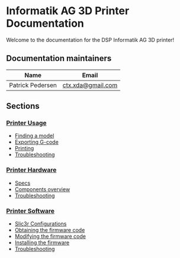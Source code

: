# Informatik AG 3D Printer Documentation

Welcome to the documentation for the DSP Informatik AG 3D printer!

## Documentation maintainers

|Name            |Email            |
|----------------|-----------------|
|Patrick Pedersen|ctx.xda@gmail.com|

## Sections

### [Printer Usage](Usage.md)
  - [Finding a model](Usage.md#finding-a-model)
  - [Exporting G-code](Usage.md#exporting-g-code)
  - [Printing](Usage.md#printing)
  - [Troubleshooting](Usage.md#Troubleshooting)

### [Printer Hardware]()
  - [Specs]()
  - [Components overview]()
  - [Troubleshooting]()

### [Printer Software]()
  - [Slic3r Configurations]()
  - [Obtaining the firmware code]()
  - [Modifying the firmware code]()
  - [Installing the firmware]()
  - [Troubleshooting]()
